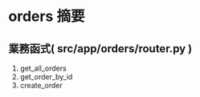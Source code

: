 # orders 摘要

## 業務函式( src/app/orders/router.py )

1. get_all_orders
2. get_order_by_id
3. create_order
